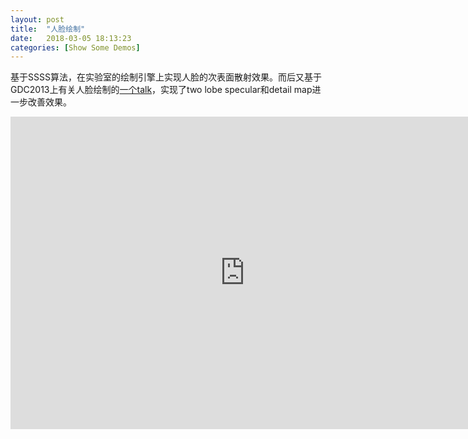 ```yaml
---
layout: post
title:  "人脸绘制"
date:   2018-03-05 18:13:23
categories: [Show Some Demos]
---
```

基于SSSS算法，在实验室的绘制引擎上实现人脸的次表面散射效果。而后又基于GDC2013上有关人脸绘制的[一个talk]，实现了two lobe specular和detail map进一步改善效果。

[一个talk]: http://www.iryoku.com/stare-into-the-future

<!-- demo: <http://pv35g2uxf.bkt.clouddn.com/SSSS.mp4> -->
<iframe src="https://video-1300072953.cos.ap-shanghai.myqcloud.com/SSSS.mp4" width="750px" height="500px" frameborder="0" scrolling="no" allowfullscreen="true"></iframe>

